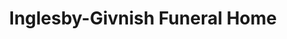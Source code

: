 ---
title: "Inglesby-Givnish Funeral Home"
url: /maple-shade-township/inglesby-givnish-funeral-home/
shop: funeral directors
---